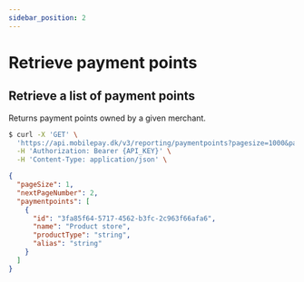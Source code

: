 ```yaml
---
sidebar_position: 2
---
```


# Retrieve payment points

## Retrieve a list of payment points

Returns payment points owned by a given merchant.

```bash title="Request curl example"
$ curl -X 'GET' \
  'https://api.mobilepay.dk/v3/reporting/paymentpoints?pagesize=1000&pagenumber=1' \
  -H 'Authorization: Bearer {API_KEY}' \
  -H 'Content-Type: application/json' \
```

```json title="Response JSON example"
{
  "pageSize": 1,
  "nextPageNumber": 2,
  "paymentpoints": [
    {
      "id": "3fa85f64-5717-4562-b3fc-2c963f66afa6",
      "name": "Product store",
      "productType": "string",
      "alias": "string"
    }
  ]
}
```